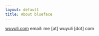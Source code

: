```yaml
---
layout: default
title: About blueface
---
```


[wuyuli.com](wuyuli.com)
email: me [at] wuyuli [dot] com
